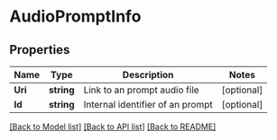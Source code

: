 # AudioPromptInfo

## Properties

Name | Type | Description | Notes
------------ | ------------- | ------------- | -------------
**Uri** | **string** | Link to an prompt audio file | [optional] 
**Id** | **string** | Internal identifier of an prompt | [optional] 

[[Back to Model list]](../README.md#documentation-for-models) [[Back to API list]](../README.md#documentation-for-api-endpoints) [[Back to README]](../README.md)


